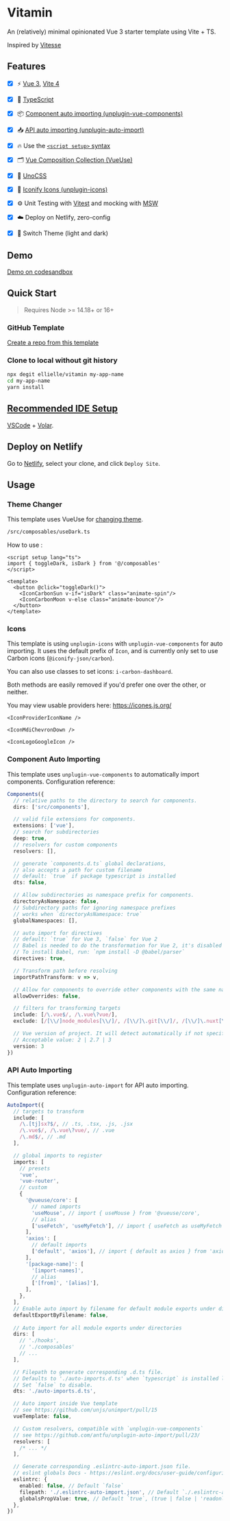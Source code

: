 # Vitamin

An (relatively) minimal opinionated Vue 3 starter template using Vite + TS.

Inspired by [Vitesse](https://github.com/antfu/vitesse)  

## Features

- [x] ⚡️ [Vue 3](https://github.com/vuejs/vue-next), [Vite 4](https://github.com/vitejs/vite)
  
- [x] 🦾 [TypeScript](https://www.typescriptlang.org/)

- [x] 📦 [Component auto importing (unplugin-vue-components)](https://github.com/antfu/unplugin-vue-components)

- [x] 📥 [API auto importing (unplugin-auto-import)](https://github.com/antfu/unplugin-auto-import)

- [x] 🔥 Use the [`<script setup>` syntax](https://github.com/vuejs/rfcs/pull/227)

- [x] 🗂️ [Vue Composition Collection (VueUse)](https://vueuse.org/)
  
- [x] 🎨 [UnoCSS](https://github.com/unocss/unocss)

- [x] 🎊 [Iconify Icons (unplugin-icons)](https://github.com/antfu/unocss/tree/main/packages/preset-icons)

- [x] ⚙️ Unit Testing with [Vitest](https://github.com/vitest-dev/vitest) and mocking with [MSW](https://github.com/mswjs/msw)

- [x] ☁️ Deploy on Netlify, zero-config

- [x] 🌙 Switch Theme (light and dark)

## Demo

[Demo on codesandbox](https://codesandbox.io/s/github/ellielle/vitamin)

## Quick Start

> Requires Node >= 14.18+ or 16+

### GitHub Template

[Create a repo from this template](https://github.com/ellielle/vitamin/generate)

### Clone to local without git history

```bash
npx degit ellielle/vitamin my-app-name
cd my-app-name
yarn install
```

## [Recommended IDE Setup](https://vuejs.org/guide/scaling-up/tooling.html#ide-support)

[VSCode](https://code.visualstudio.com/) + [Volar](https://marketplace.visualstudio.com/items?itemName=johnsoncodehk.volar).

## Deploy on Netlify

Go to [Netlify](https://app.netlify.com/start), select your clone, and click `Deploy Site`.

## Usage

### Theme Changer

This template uses VueUse for [changing theme](https://vueuse.org/core/usedark/).

```bash
/src/composables/useDark.ts
```

How to use :

```vue
<script setup lang="ts">
import { toggleDark, isDark } from '@/composables'
</script>

<template>
  <button @click="toggleDark()">
    <IconCarbonSun v-if="isDark" class="animate-spin"/>
    <IconCarbonMoon v-else class="animate-bounce"/>
  </button>
</template>
```

### Icons

This template is using `unplugin-icons` with `unplugin-vue-components` for auto importing.
It uses the default prefix of `Icon`, and is currently only set to use Carbon icons (`@iconify-json/carbon`).

You can also use classes to set icons: `i-carbon-dashboard`.

Both methods are easily removed if you'd prefer one over the other, or neither.

You may view usable providers here: https://icones.js.org/  


```vue
<IconProviderIconName />

<IconMdiChevronDown />

<IconLogoGoogleIcon />
```

### Component Auto Importing

This template uses `unplugin-vue-components` to automatically import components. Configuration reference:

```ts
Components({
  // relative paths to the directory to search for components.
  dirs: ['src/components'],

  // valid file extensions for components.
  extensions: ['vue'],
  // search for subdirectories
  deep: true,
  // resolvers for custom components
  resolvers: [],

  // generate `components.d.ts` global declarations,
  // also accepts a path for custom filename
  // default: `true` if package typescript is installed
  dts: false,

  // Allow subdirectories as namespace prefix for components.
  directoryAsNamespace: false,
  // Subdirectory paths for ignoring namespace prefixes
  // works when `directoryAsNamespace: true`
  globalNamespaces: [],

  // auto import for directives
  // default: `true` for Vue 3, `false` for Vue 2
  // Babel is needed to do the transformation for Vue 2, it's disabled by default for performance concerns.
  // To install Babel, run: `npm install -D @babel/parser`
  directives: true,

  // Transform path before resolving
  importPathTransform: v => v,

  // Allow for components to override other components with the same name
  allowOverrides: false,

  // filters for transforming targets
  include: [/\.vue$/, /\.vue\?vue/],
  exclude: [/[\\/]node_modules[\\/]/, /[\\/]\.git[\\/]/, /[\\/]\.nuxt[\\/]/],

  // Vue version of project. It will detect automatically if not specified.
  // Acceptable value: 2 | 2.7 | 3
  version: 3
})
```

### API Auto Importing

This template uses `unplugin-auto-import` for API auto importing. Configuration reference:

```ts
AutoImport({
  // targets to transform
  include: [
    /\.[tj]sx?$/, // .ts, .tsx, .js, .jsx
    /\.vue$/, /\.vue\?vue/, // .vue
    /\.md$/, // .md
  ],

  // global imports to register
  imports: [
    // presets
    'vue',
    'vue-router',
    // custom
    {
      '@vueuse/core': [
        // named imports
        'useMouse', // import { useMouse } from '@vueuse/core',
        // alias
        ['useFetch', 'useMyFetch'], // import { useFetch as useMyFetch } from '@vueuse/core',
      ],
      'axios': [
        // default imports
        ['default', 'axios'], // import { default as axios } from 'axios',
      ],
      '[package-name]': [
        '[import-names]',
        // alias
        ['[from]', '[alias]'],
      ],
    },
  ],
  // Enable auto import by filename for default module exports under directories
  defaultExportByFilename: false,
  
  // Auto import for all module exports under directories
  dirs: [
    // './hooks',
    // './composables'
    // ...
  ],

  // Filepath to generate corresponding .d.ts file.
  // Defaults to './auto-imports.d.ts' when `typescript` is installed locally.
  // Set `false` to disable.
  dts: './auto-imports.d.ts',

  // Auto import inside Vue template
  // see https://github.com/unjs/unimport/pull/15
  vueTemplate: false,

  // Custom resolvers, compatible with `unplugin-vue-components`
  // see https://github.com/antfu/unplugin-auto-import/pull/23/
  resolvers: [
    /* ... */
  ],

  // Generate corresponding .eslintrc-auto-import.json file.
  // eslint globals Docs - https://eslint.org/docs/user-guide/configuring/language-options#specifying-globals
  eslintrc: {
    enabled: false, // Default `false`
    filepath: './.eslintrc-auto-import.json', // Default `./.eslintrc-auto-import.json`
    globalsPropValue: true, // Default `true`, (true | false | 'readonly' | 'readable' | 'writable' | 'writeable')
  },
})
```
